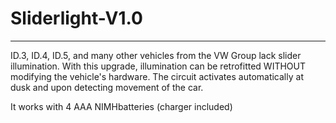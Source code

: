 # Sliderlight-V1.0
---

ID.3, ID.4, ID.5, and many other vehicles from the VW Group lack slider illumination. With this upgrade, illumination can be retrofitted WITHOUT 
modifying the vehicle's hardware. The circuit activates automatically at dusk and upon detecting movement of the car.

It works with 4 AAA NIMHbatteries (charger included)
